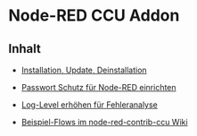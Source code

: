 # Node-RED CCU Addon

## Inhalt

* [Installation, Update, Deinstallation](Installation)
* [Passwort Schutz für Node-RED einrichten](Passwort)
* [Log-Level erhöhen für Fehleranalyse](Loglevel)

* [Beispiel-Flows im node-red-contrib-ccu Wiki](https://github.com/hobbyquaker/node-red-contrib-ccu/wiki/Home)




